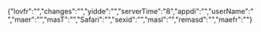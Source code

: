 {"lovfr":"","changes":"","yidde":"","serverTime":"8","appdi":"","userName":"","maer":"","masT":"","Safari":"","sexid":"","masl":"","remasd":"","maefr":""}
